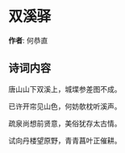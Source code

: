 # 双溪驿

**作者**: 何恭直

## 诗词内容

唐山山下双溪上，城堞参差图不成。

已许开帘见山色，何妨欹枕听溪声。

疏泉尚想前贤意，美俗犹存太古情。

试向丹楼望原野，青青菖叶正催耕。

